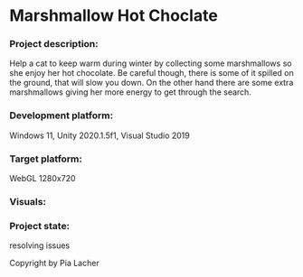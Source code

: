 # Marshmallow Hot Choclate 

### Project description: 
Help a cat to keep warm during winter by collecting some marshmallows so she enjoy her hot chocolate. Be careful though, there is some of it spilled on the ground, that will slow you down. On the other hand there are some extra marshmallows giving her more energy to get through the search.

### Development platform: 
Windows 11, Unity 2020.1.5f1, Visual Studio 2019

### Target platform: 
WebGL 1280x720 

### Visuals: 

### Project state: 
resolving issues

Copyright by Pia Lacher

